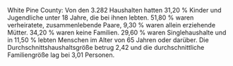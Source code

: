 White Pine County: Von den 3.282 Haushalten hatten 31,20 % Kinder und Jugendliche unter 18 Jahre, die bei ihnen lebten. 51,80 % waren verheiratete, zusammenlebende Paare, 9,30 % waren allein erziehende Mütter. 34,20 % waren keine Familien. 29,60 % waren Singlehaushalte und in 11,50 % lebten Menschen im Alter von 65 Jahren oder darüber. Die Durchschnittshaushaltsgröße betrug 2,42 und die durchschnittliche Familiengröße lag bei 3,01 Personen.
